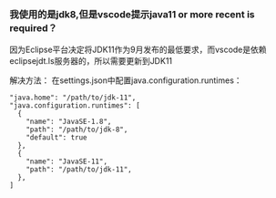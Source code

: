 ### 我使用的是jdk8,但是vscode提示java11 or more recent is required？

因为Eclipse平台决定将JDK11作为9月发布的最低要求，而vscode是依赖eclipsejdt.ls服务器的，所以需要更新到JDK11

解决方法：
在settings.json中配置java.configuration.runtimes：
```
"java.home": "/path/to/jdk-11",
"java.configuration.runtimes": [
  {
    "name": "JavaSE-1.8",
    "path": "/path/to/jdk-8",
    "default": true
  },
  {
    "name": "JavaSE-11",
    "path": "/path/to/jdk-11",
  },
]
```

